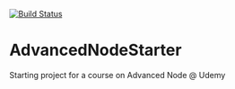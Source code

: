 [![Build Status](https://travis-ci.org/leogonzalez/advanced-node.svg?branch=master)](https://travis-ci.org/leogonzalez/advanced-node)

# AdvancedNodeStarter
Starting project for a course on Advanced Node @ Udemy
